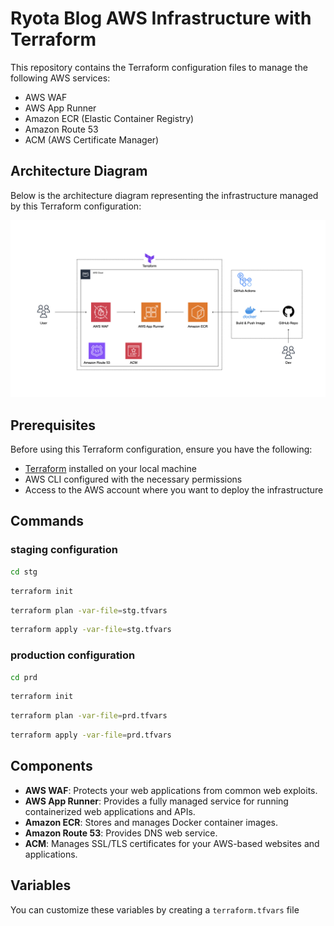 # Ryota Blog AWS Infrastructure with Terraform

This repository contains the Terraform configuration files to manage the following AWS services:

- AWS WAF
- AWS App Runner
- Amazon ECR (Elastic Container Registry)
- Amazon Route 53
- ACM (AWS Certificate Manager)

## Architecture Diagram

Below is the architecture diagram representing the infrastructure managed by this Terraform configuration:

![Architecture Diagram](./ryotablog-infra.jpeg)

## Prerequisites

Before using this Terraform configuration, ensure you have the following:

- [Terraform](https://www.terraform.io/downloads.html) installed on your local machine
- AWS CLI configured with the necessary permissions
- Access to the AWS account where you want to deploy the infrastructure

## Commands
### staging configuration
```sh
cd stg
```
```sh
terraform init
```

```sh
terraform plan -var-file=stg.tfvars
```
```sh
terraform apply -var-file=stg.tfvars
```

### production configuration
```sh
cd prd
```
```sh
terraform init
```
```sh
terraform plan -var-file=prd.tfvars
```
```sh
terraform apply -var-file=prd.tfvars
```

## Components

- **AWS WAF**: Protects your web applications from common web exploits.
- **AWS App Runner**: Provides a fully managed service for running containerized web applications and APIs.
- **Amazon ECR**: Stores and manages Docker container images.
- **Amazon Route 53**: Provides DNS web service.
- **ACM**: Manages SSL/TLS certificates for your AWS-based websites and applications.

## Variables

You can customize these variables by creating a `terraform.tfvars` file
